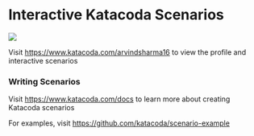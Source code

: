 # Interactive Katacoda Scenarios

[![](http://shields.katacoda.com/katacoda/arvindsharma16/count.svg)](https://www.katacoda.com/arvindsharma16 "Get your profile on Katacoda.com")

Visit https://www.katacoda.com/arvindsharma16 to view the profile and interactive scenarios

### Writing Scenarios
Visit https://www.katacoda.com/docs to learn more about creating Katacoda scenarios

For examples, visit https://github.com/katacoda/scenario-example
